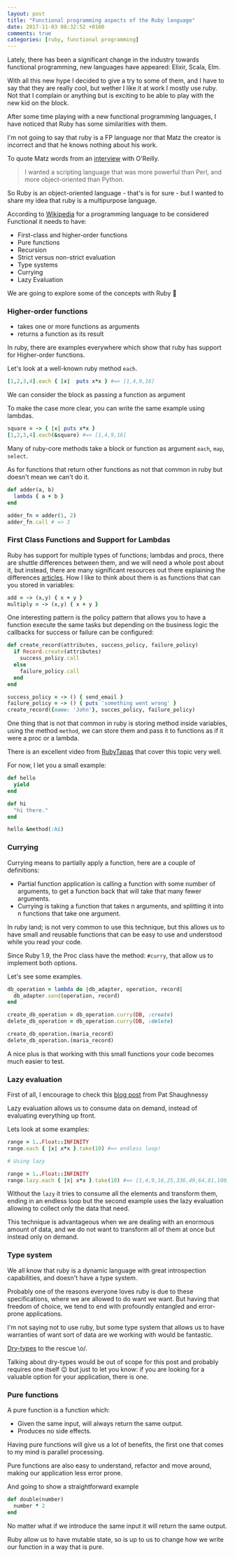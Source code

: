 ```yaml
---
layout: post
title: "Functional programming aspects of the Ruby language"
date: 2017-11-03 08:32:52 +0100
comments: true
categories: [ruby, functional programming]
---
```


Lately, there has been a significant change in the industry towards functional programming, new languages have appeared: Elixir, Scala, Elm.

With all this new hype I decided to give a try to some of them, and I have to say that they are really cool, but wether I like it at work I mostly use ruby. Not that I complain or anything but is exciting to be able to play with the new kid on the block.

After some time playing with a new functional programming languages, I have noticed that Ruby has some similarities with them.

I'm not going to say that ruby is a FP language nor that Matz the creator is incorrect and that he knows nothing about his work.

To quote Matz words from an [interview](http://www.linuxdevcenter.com/pub/a/linux/2001/11/29/ruby.html) with O'Reilly.
> I wanted a scripting language that was more powerful than Perl, and more object-oriented than Python.

So Ruby is an object-oriented language - that's is for sure - but I wanted to share my idea that ruby is a multipurpose language.

<!-- more -->

According to [Wikipedia](https://en.wikipedia.org/wiki/Functional_programming) for a programming language to be considered Functional it needs to have:
- First-class and higher-order functions
- Pure functions
- Recursion
- Strict versus non-strict evaluation
- Type systems
- Currying
- Lazy Evaluation

We are going to explore some of the concepts with Ruby :gem:

### Higher-order functions
- takes one or more functions as arguments
- returns a function as its result

In ruby, there are examples everywhere which show that ruby has support for Higher-order functions.

Let's look at a well-known ruby method `each`.

```ruby
[1,2,3,4].each { |x|  puts x*x } #=> [1,4,9,16]
```

We can consider the block as passing a function as argument

To make the case more clear, you can write the same example using lambdas.

```ruby
square = -> { |x| puts x*x }
[1,2,3,4].each(&square) #=> [1,4,9,16]
```

Many of ruby-core methods take a block or function as argument `each`, `map`, `select`.

As for functions that return other functions as not that common in ruby but doesn't mean we can't do it.

```ruby
def adder(a, b)
  lambda { a + b }
end

adder_fn = adder(1, 2)
adder_fn.call # => 3
```
### First Class Functions and Support for Lambdas
Ruby has support for multiple types of functions; lambdas and procs, there are shuttle differences between them, and we will need a whole post about it, but instead, there are many significant resources out there explaining the differences [articles](http://awaxman11.github.io/blog/2013/08/05/what-is-the-difference-between-a-block/).
How I like to think about them is as functions that can you stored in variables:

```ruby
add = -> (x,y) { x + y }
multiply = -> (x,y) { x + y }
```

One interesting pattern is the policy pattern that allows you to have a function execute the same tasks but depending on the business logic the callbacks for success or failure can be configured:

```ruby
def create_record(attributes, success_policy, failure_policy)
  if Record.create(attributes)
    success_policy.call
  else
    failure_policy.call
  end
end

success_policy = -> () { send_email }
failure_policy = -> () { puts 'something went wrong' }
create_record({name: 'John'}, succes_policy, failure_policy)
```
One thing that is not that common in ruby is storing method inside variables, using the method `method`, we can store them and pass it to functions as if it were a proc or a lambda.

There is an excellent video from [RubyTapas](https://www.rubytapas.com/2012/10/17/episode-011-method-and-message/) that cover this topic very well.

For now, I let you a small example:

```ruby
def hello
  yield
end

def hi
  "hi there."
end

hello &method(:hi)
```

### Currying
Currying means to partially apply a function, here are a couple of definitions:

- Partial function application is calling a function with some number of arguments, to get a function back that will take that many fewer arguments.
- Currying is taking a function that takes n arguments, and splitting it into n functions that take one argument.

In ruby land; is not very common to use this technique, but this allows us to have small and reusable functions that can be easy to use and understood while you read your code.

Since Ruby 1.9, the Proc class have the method: `#curry`, that allow us to implement both options.

Let's see some examples.

```ruby
db_operation = lambda do |db_adapter, operation, record|
  db_adapter.send(operation, record)
end

create_db_operation = db_operation.curry(DB, :create)
delete_db_operation = db_operation.curry(DB, :delete)

create_db_operation.(maria_record)
delete_db_operation.(maria_record)
```

A nice plus is that working with this small functions your code becomes much easier to test.

### Lazy evaluation
First of all, I encourage to check this [blog post](http://patshaughnessy.net/2013/4/3/ruby-2-0-works-hard-so-you-can-be-lazy)  from Pat Shaughnessy

Lazy evaluation allows us to consume data on demand, instead of evaluating everything up front.

Lets look at some examples:

```ruby
range = 1..Float::INFINITY
range.each { |x| x*x }.take(10) #=> endless loop!

# Using lazy

range = 1..Float::INFINITY
range.lazy.each { |x| x*x }.take(10) #=> [1,4,9,16,25,336,49,64,81,100]
```

Without the `lazy` it tries to consume all the elements and transform them, ending in an endless loop but the second example uses the lazy evaluation allowing to collect only the data that need.

This technique is advantageous when we are dealing with an enormous amount of data, and we do not want to transform all of them at once but instead only on demand.

### Type system

We all know that ruby is a dynamic language with great introspection capabilities, and doesn't have a type system.

Probably one of the reasons everyone loves ruby is due to these specifications, where we are allowed to do want we want. But having that freedom of choice, we tend to end with profoundly entangled and error-prone applications.

I'm not saying not to use ruby, but some type system that allows us to have warranties of want sort of data are we working with would be fantastic.

[Dry-types](http://dry-rb.org/gems/dry-types/) to the rescue \o/.

Talking about dry-types would be out of scope for this post and probably requires one itself :wink: but just to let you know: if you are looking for a valuable option for your application, there is one.

### Pure functions

A pure function is a function which:

- Given the same input, will always return the same output.
- Produces no side effects.

Having pure functions will give us a lot of benefits, the first one that comes to my mind is parallel processing.

Pure functions are also easy to understand, refactor and move around, making our application less error prone.

And going to show a straightforward example

```ruby
def double(number)
  number * 2
end
```

No matter what if we introduce the same input it will return the same output.

Ruby allow us to have mutable state, so is up to us to change how we write our function in a way that is pure.
